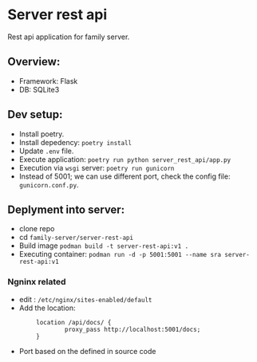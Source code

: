 # Server rest api
Rest api application for family server.

## Overview:
* Framework: Flask
* DB: SQLite3 

## Dev setup:
* Install poetry.
* Install depedency: `poetry install`
* Update `.env` file.
* Execute application: `poetry run python server_rest_api/app.py`
* Execution via `wsgi` server: `poetry run gunicorn`
* Instead of 5001; we can use different port, check the config file: `gunicorn.conf.py`.


## Deplyment into server:
* clone repo
* cd `family-server/server-rest-api`
* Build image `podman build -t server-rest-api:v1 .`
* Executing container: `podman run -d -p 5001:5001 --name sra server-rest-api:v1`

### Ngninx related
* edit : `/etc/nginx/sites-enabled/default`
* Add the location:
```
        location /api/docs/ {
                proxy_pass http://localhost:5001/docs;
        }
```
* Port based on the defined in source code

